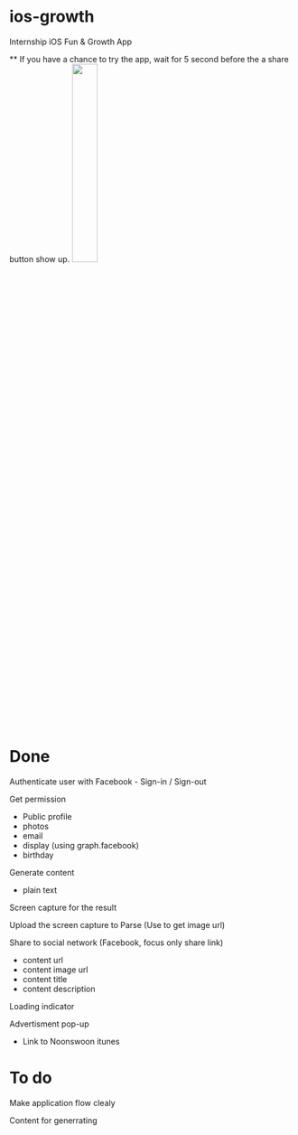 # ios-growth
Internship iOS Fun &amp; Growth App

** If you have a chance to try the app, wait for 5 second before the a share button show up.
<img src="http://files.parsetfss.com/3d189fc8-bfe5-41b9-9c96-fded3c6809a7/tfss-686821dc-b9cc-4110-935c-5cec01f46970-UserGeneratedResult.png" height="30%" width="30%">

<h1>Done</h1>
Authenticate user with Facebook
  - Sign-in / Sign-out 

Get permission
  - Public profile
  - photos
  - email
  - display (using graph.facebook)
  - birthday

Generate content
  - plain text

Screen capture for the result

Upload the screen capture to Parse (Use to get image url)

Share to social network (Facebook, focus only share link)
  - content url
  - content image url
  - content title
  - content description

Loading indicator

Advertisment pop-up
  - Link to Noonswoon itunes
  
<h1>To do</h1>

Make application flow clealy

Content for generrating
